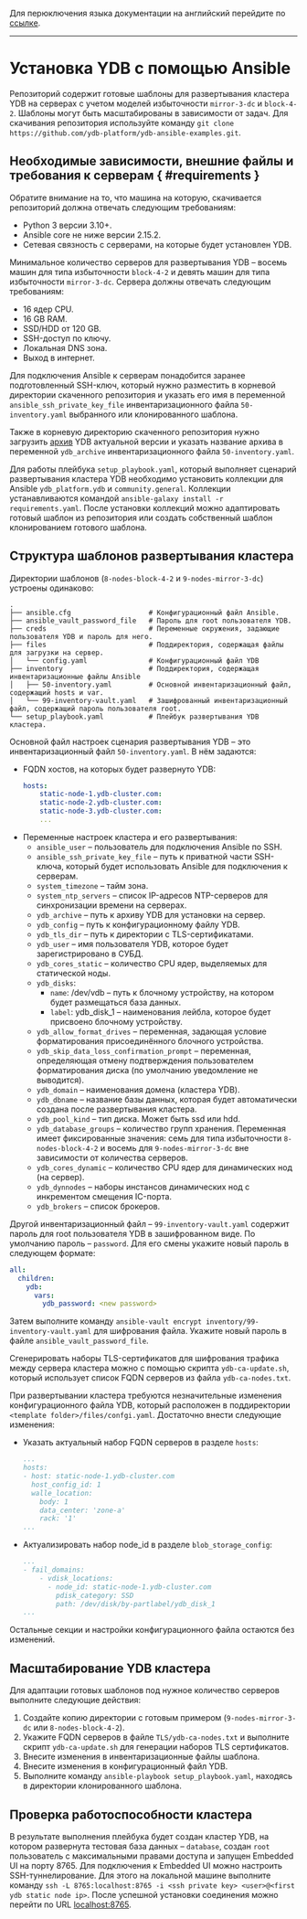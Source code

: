 Для перюключения языка документации на английский перейдите по [ссылке](./README.md).
<hr>

# Установка YDB с помощью Ansible

Репозиторий содержит готовые шаблоны для развертывания кластера YDB на серверах с учетом моделей избыточности `mirror-3-dc` и `block-4-2`. Шаблоны могут быть масштабированы в зависимости от задач. Для скачивания репозитория используйте команду `git clone https://github.com/ydb-platform/ydb-ansible-examples.git`.

## Необходимые зависимости, внешние файлы и требования к серверам { #requirements }

Обратите внимание на то, что машина на которую, скачивается репозиторий должна отвечать следующим требованиям: 
* Python 3 версии 3.10+.
* Ansible core не ниже версии 2.15.2.
* Сетевая связность с серверами, на которые будет установлен YDB.

Минимальное количество серверов для развертывания YDB – восемь машин для типа избыточности `block-4-2` и девять машин для типа избыточности `mirror-3-dc`. Сервера должны отвечать следующим требованиям:
* 16 ядер CPU.
* 16 GB RAM.
* SSD/HDD от 120 GB.
* SSH-доступ по ключу.
* Локальная DNS зона.
* Выход в интернет.

Для подключения Ansible к серверам понадобится заранее подготовленный SSH-ключ, который нужно разместить в корневой директории скаченного репозитория и указать его имя в переменной `ansible_ssh_private_key_file` инвентаризационного файла `50-inventory.yaml` выбранного или клонированного шаблона.

Также в корневую директорию скаченного репозитория нужно загрузить [архив](https://ydb.tech/docs/ru/downloads/#ydb-server) YDB актуальной версии и указать название архива в переменной `ydb_archive` инвентаризационного файла `50-inventory.yaml`.

Для работы плейбука `setup_playbook.yaml`, который выполняет сценарий развертывания кластера YDB необходимо установить коллекции для Ansible `ydb_platform.ydb` и `community.general`. Коллекции устанавливаются командой `ansible-galaxy install -r requirements.yaml`. После установки коллекций можно адаптировать готовый шаблон из репозитория или создать собственный шаблон клонированием готового шаблона.

## Структура шаблонов развертывания кластера 
Директории шаблонов (`8-nodes-block-4-2` и `9-nodes-mirror-3-dc`) устроены одинаково:
```
.
├── ansible.cfg                   # Конфигурационный файл Ansible.
├── ansible_vault_password_file   # Пароль для root пользователя YDB.
├── creds                         # Переменные окружения, задающие пользователя YDB и пароль для него.
├── files                         # Поддиректория, содержащая файлы для загрузки на сервер.
│   └── config.yaml               # Конфигурационный файл YDB
├── inventory                     # Поддиректория, содержащая инвентаризационные файлы Ansible
│   ├── 50-inventory.yaml         # Основной инвентаризационный файл, содержащий hosts и var.
│   └── 99-inventory-vault.yaml   # Зашифрованный инвентаризационный файл, содержащий пароль пользователя root.  
└── setup_playbook.yaml           # Плейбук развертывания YDB кластера. 
``` 
Основной файл настроек сценария развертывания YDB – это инвентаризационный файл `50-inventory.yaml`. В нём задаются:
* FQDN хостов, на которых будет развернуто YDB:
    ```yaml
    hosts:
        static-node-1.ydb-cluster.com:
        static-node-2.ydb-cluster.com:
        static-node-3.ydb-cluster.com:
        ...
    ```
*  Переменные настроек кластера и его развертывания:
    + `ansible_user` – пользователь для подключения Ansible по SSH.
    + `ansible_ssh_private_key_file` – путь к приватной части SSH-ключа, который будет использовать Ansible для подключения к серверам.
    + `system_timezone` – тайм зона.
    + `system_ntp_servers` – список IP-адресов NTP-серверов для синхронизации времени на серверах.
    + `ydb_archive` – путь к архиву YDB для установки на сервер.
    + `ydb_config` – путь к конфигурационному файлу YDB.
    + `ydb_tls_dir` – путь к директории с TLS-сертификатами.
    + `ydb_user` – имя пользователя YDB, которое будет зарегистрировано в СУБД.
    + `ydb_cores_static` – количество CPU ядер, выделяемых для статической ноды. 
    + `ydb_disks`:
        - `name`: /dev/vdb – путь к блочному устройству, на котором будет размещаться база данных.
        - `label`: ydb_disk_1 – наименования лейбла, которое будет присвоено блочному устройству.
    + `ydb_allow_format_drives` – переменная, задающая условие форматирования присоединённого блочного устройства. 
    + `ydb_skip_data_loss_confirmation_prompt` – переменная, определяющая отмену подтверждения пользователем форматирования диска (по умолчанию уведомление не выводится).  
    + `ydb_domain` – наименования домена (кластера YDB).
    + `ydb_dbname` – название базы данных, которая будет автоматически создана после развертывания кластера.
    + `ydb_pool_kind` – тип диска. Может быть ssd или hdd.
    + `ydb_database_groups` – количество групп хранения. Переменная имеет фиксированные значения: семь для типа избыточности `8-nodes-block-4-2` и восемь для `9-nodes-mirror-3-dc` вне зависимости от количества серверов. 
    + `ydb_cores_dynamic` – количество CPU ядер для динамических нод (на сервер).
    + `ydb_dynnodes` – наборы инстансов динамических нод с инкрементом смещения IC-порта.
    + `ydb_brokers` – список брокеров.

Другой инвентаризационный файл – `99-inventory-vault.yaml` содержит пароль для root пользователя YDB в зашифрованном виде. По умолчанию пароль – `password`. Для его смены укажите новый пароль в следующем формате:
```yaml
all:
  children:
    ydb:
      vars:
        ydb_password: <new password>
``` 
Затем выполните команду `ansible-vault encrypt inventory/99-inventory-vault.yaml` для шифрования файла. Укажите новый пароль в файле `ansible_vault_password_file`.

Сгенерировать наборы TLS-сертификатов для шифрования трафика между сервера кластера можно с помощью скрипта `ydb-ca-update.sh`, который использует список FQDN серверов из файла `ydb-ca-nodes.txt`. 

При развертывании кластера требуются незначительные изменения конфигурационного файла YDB, который расположен в поддиректории `<template folder>/files/confgi.yaml`. Достаточно внести следующие изменения:
* Указать актуальный набор FQDN серверов в разделе `hosts`:  
  ```yaml
  ...
  hosts:
  - host: static-node-1.ydb-cluster.com
    host_config_id: 1
    walle_location:
      body: 1
      data_center: 'zone-a'
      rack: '1'
  ...    
  ```  
* Актуализировать набор node_id в разделе `blob_storage_config`:
  ```yaml
  ...
  - fail_domains:
      - vdisk_locations:
        - node_id: static-node-1.ydb-cluster.com
          pdisk_category: SSD
          path: /dev/disk/by-partlabel/ydb_disk_1
  ...        
  ```

Остальные секции и настройки конфигурационного файла остаются без изменений.

## Масштабирование YDB кластера 
Для адаптации готовых шаблонов под нужное количество серверов выполните следующие действия:
1. Создайте копию директории с готовым примером (`9-nodes-mirror-3-dc` или `8-nodes-block-4-2`).
2. Укажите FQDN серверов в файле `TLS/ydb-ca-nodes.txt` и выполните скрипт `ydb-ca-update.sh` для генерации наборов TLS сертификатов.
3. Внесите изменения в инвентаризационные файлы шаблона.
4. Внесите изменения в конфигурационный файл YDB.
5. Выполните команду `ansible-playbook setup_playbook.yaml`, находясь в директории клонированного шаблона.

## Проверка работоспособности кластера

В результате выполнения плейбука будет создан кластер YDB, на котором развернута тестовая база данных – `database`, создан `root` пользователь с максимальными правами доступа и запущен Embedded UI на порту 8765. Для подключения к Embedded UI можно настроить SSH-туннелирование. Для этого на локальной машине выполните команду `ssh -L 8765:localhost:8765 -i <ssh private key> <user>@<first ydb static node ip>`. После успешной установки соединения можно перейти по URL [localhost:8765](http://localhost:8765).
